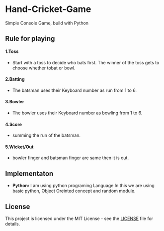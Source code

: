 # Hand-Cricket-Game
Simple Console Game, build with Python

## Rule for playing
#### 1.Toss
* Start with a toss to decide who bats first. The winner of the toss gets to choose whether tobat or bowl.
#### 2.Batting
* The batsman uses their Keyboard number as run from 1 to 6.
#### 3.Bowler
* The bowler uses their Keyboard number as bowling from 1 to 6.
#### 4.Score
* summing the run of the batsman.
#### 5.Wicket/Out
* bowler finger and batsman finger are same then it is out.

## Implementaton
* **Python:** I am using python programing Language.In this we are using basic python, Object Oreinted concept and random module.

## License 
This project is licensed under the MIT License - see the [LICENSE](https://github.com/a0m4a0n3/Calculator_Project/blob/main/LICENSE) file for details.
